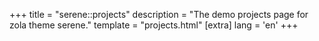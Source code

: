 +++
title = "serene::projects"
description = "The demo projects page for zola theme serene."
template = "projects.html"
[extra]
lang = 'en'
+++
